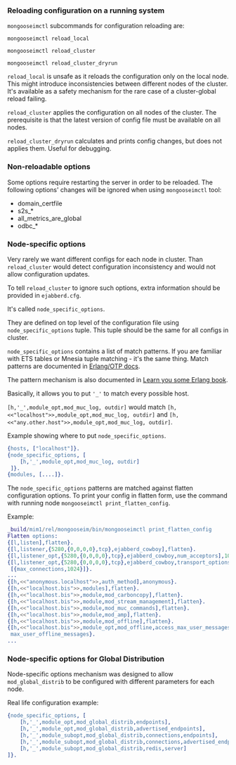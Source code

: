 ### Reloading configuration on a running system 

`mongooseimctl` subcommands for configuration reloading are:

`mongooseimctl reload_local`

`mongooseimctl reload_cluster`

`mongooseimctl reload_cluster_dryrun`

`reload_local` is unsafe as it reloads the configuration only on the local node.
This might introduce inconsistencies between different nodes of the cluster.
It's available as a safety mechanism for the rare case of a cluster-global reload failing.

`reload_cluster` applies the configuration on all nodes of the cluster.
The prerequisite is that the latest version of config file must be available on
all nodes.

`reload_cluster_dryrun` calculates and prints config changes,
but does not applies them. Useful for debugging.

### Non-reloadable options
Some options require restarting the server in order to be reloaded.
The following options' changes will be ignored when using `mongooseimctl` tool:
* domain_certfile
* s2s_*
* all_metrics_are_global
* odbc_*


### Node-specific options

Very rarely we want different configs for each node in cluster.
Than `reload_cluster` would detect configuration inconsistency and would not
allow configuration updates.

To tell `reload_cluster` to ignore such options, extra information should be
provided in `ejabberd.cfg`.

It's called `node_specific_options`.

They are defined on top level of the configuration file using
`node_specific_options` tuple. This tuple should be the same for all configs
in cluster.

`node_specific_options` contains a list of match patterns. If you are familiar
with ETS tables or Mnesia tuple matching - it's the same thing.
Match patterns are documented in
[Erlang/OTP docs](http://erlang.org/doc/apps/erts/match_spec.html).

The pattern mechanism is also documented in
[Learn you some Erlang book](http://learnyousomeerlang.com/ets).

Basically, it allows you to put `'_'` to match every possible host.

`[h,'_',module_opt,mod_muc_log, outdir]` would match
`[h,<<"localhost">>,module_opt,mod_muc_log, outdir]` and
`[h,<<"any.other.host">>,module_opt,mod_muc_log, outdir]`.

Example showing where to put `node_specific_options`.

```erlang
{hosts, ["localhost"]}.
{node_specific_options, [
    [h,'_',module_opt,mod_muc_log, outdir]
 ]}.
{modules, [....]}.
```

The `node_specific_options` patterns are matched against flatten configuration
options. To print your config in flatten form, use the command with running
node `mongooseimctl print_flatten_config`.

Example:

```erlang
_build/mim1/rel/mongooseim/bin/mongooseimctl print_flatten_config
Flatten options:
{[l,listen],flatten}.
{[l,listener,{5280,{0,0,0,0},tcp},ejabberd_cowboy],flatten}.
{[l,listener_opt,{5280,{0,0,0,0},tcp},ejabberd_cowboy,num_acceptors],10}.
{[l,listener_opt,{5280,{0,0,0,0},tcp},ejabberd_cowboy,transport_options],
 [{max_connections,1024}]}.
...
{[h,<<"anonymous.localhost">>,auth_method],anonymous}.
{[h,<<"localhost.bis">>,modules],flatten}.
{[h,<<"localhost.bis">>,module,mod_carboncopy],flatten}.
{[h,<<"localhost.bis">>,module,mod_stream_management],flatten}.
{[h,<<"localhost.bis">>,module,mod_muc_commands],flatten}.
{[h,<<"localhost.bis">>,module,mod_amp],flatten}.
{[h,<<"localhost.bis">>,module,mod_offline],flatten}.
{[h,<<"localhost.bis">>,module_opt,mod_offline,access_max_user_messages],
 max_user_offline_messages}.
...
```

### Node-specific options for Global Distribution

Node-specific options mechanism was designed to allow `mod_global_distrib`
to be configured with different parameters for each node.

Real life configuration example:

```erlang
{node_specific_options, [
    [h,'_',module_opt,mod_global_distrib,endpoints],
    [h,'_',module_opt,mod_global_distrib,advertised_endpoints],
    [h,'_',module_subopt,mod_global_distrib,connections,endpoints],
    [h,'_',module_subopt,mod_global_distrib,connections,advertised_endpoints],
    [h,'_',module_subopt,mod_global_distrib,redis,server]
]}.
```
